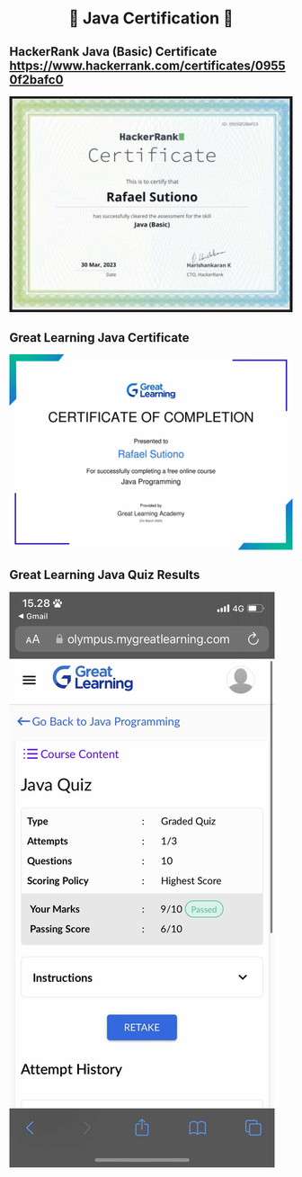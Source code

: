 <h1 align="center">📜 Java Certification 📜</h1>

## HackerRank Java (Basic) Certificate <br>https://www.hackerrank.com/certificates/09550f2bafc0
![](HackerRank.jpg)
<br>
## Great Learning Java Certificate
![](GL.jpg)
<br>
## Great Learning Java Quiz Results
![](GLResults.jpg)
